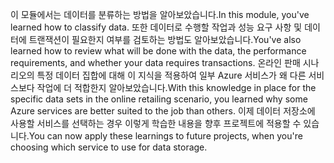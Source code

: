 <span data-ttu-id="bbfbe-101">이 모듈에서는 데이터를 분류하는 방법을 알아보았습니다.</span><span class="sxs-lookup"><span data-stu-id="bbfbe-101">In this module, you've learned how to classify data.</span></span> <span data-ttu-id="bbfbe-102">또한 데이터로 수행할 작업과 성능 요구 사항 및 데이터에 트랜잭션이 필요한지 여부를 검토하는 방법도 알아보았습니다.</span><span class="sxs-lookup"><span data-stu-id="bbfbe-102">You've also learned how to review what will be done with the data, the performance requirements, and whether your data requires transactions.</span></span> <span data-ttu-id="bbfbe-103">온라인 판매 시나리오의 특정 데이터 집합에 대해 이 지식을 적용하여 일부 Azure 서비스가 왜 다른 서비스보다 작업에 더 적합한지 알아보았습니다.</span><span class="sxs-lookup"><span data-stu-id="bbfbe-103">With this knowledge in place for the specific data sets in the online retailing scenario, you learned why some Azure services are better suited to the job than others.</span></span> <span data-ttu-id="bbfbe-104">이제 데이터 저장소에 사용할 서비스를 선택하는 경우 이렇게 학습한 내용을 향후 프로젝트에 적용할 수 있습니다.</span><span class="sxs-lookup"><span data-stu-id="bbfbe-104">You can now apply these learnings to future projects, when you're choosing which service to use for data storage.</span></span>